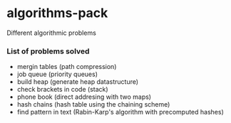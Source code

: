 # algorithms-pack
Different algorithmic problems

### List of problems solved
- mergin tables (path compression)
- job queue (priority queues)
- build heap (generate heap datastructure)
- check brackets in code (stack)
- phone book (direct addresing with two maps)
- hash chains (hash table using the chaining scheme)
- find pattern in text (Rabin-Karp's algorithm with precomputed hashes)
